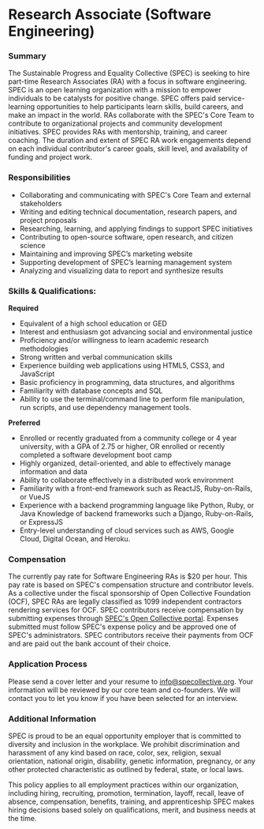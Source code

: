 # Research Associate (Software Engineering)

### Summary

The Sustainable Progress and Equality Collective (SPEC) is seeking to hire part-time Research Associates (RA) with a focus in software engineering. SPEC is an open learning organization with a mission to empower individuals to be catalysts for positive change. SPEC offers paid service-learning opportunities to help participants learn skills, build careers, and make an impact in the world. RAs collaborate with the SPEC's Core Team to contribute to organizational projects and community development initiatives. SPEC provides RAs with mentorship, training, and career coaching. The duration and extent of SPEC RA work engagements depend on each individual contributor's career goals, skill level, and availability of funding and project work.

### **Responsibilities**

* Collaborating and communicating with SPEC's Core Team and external stakeholders
* Writing and editing technical documentation, research papers, and project proposals
* Researching, learning, and applying findings to support SPEC initiatives
* Contributing to open-source software, open research, and citizen science
* Maintaining and improving SPEC’s marketing website
* Supporting development of SPEC’s learning management system
* Analyzing and visualizing data to report and synthesize results&#x20;

### **Skills & Qualifications:**&#x20;

**Required**

* Equivalent of a high school education or GED
* Interest and enthusiasm got advancing  social and environmental justice
* Proficiency and/or willingness to learn academic research methodologies
* Strong written and verbal communication skills
* Experience building web applications using HTML5, CSS3, and JavaScript
* Basic proficiency in programming, data structures, and algorithms
* Familiarity with database concepts and SQL
* Ability to use the terminal/command line to perform file manipulation, run scripts, and use dependency management tools.

**Preferred**

* Enrolled or recently graduated from a community college or 4 year university, with a GPA of 2.75 or higher, OR enrolled or recently completed a software development boot camp
* Highly organized, detail-oriented, and able to effectively manage information and data
* Ability to collaborate effectively in a distributed work environment
* Familiarity with a front-end framework such as ReactJS, Ruby-on-Rails, or VueJS
* Experience with a backend programming language like Python, Ruby, or Java Knowledge of backend frameworks such a Django, Ruby-on-Rails, or ExpressJS
* Entry-level understanding of cloud services such as AWS, Google Cloud, Digital Ocean, and Heroku.

### **Compensation**

The currently pay rate for Software Engineering RAs is $20 per hour. This pay rate is based on SPEC's compensation structure and contributor levels. As a collective under the fiscal sponsorship of Open Collective Foundation (OCF), SPEC RAs are legally classified as 1099 independent contractors rendering services for OCF. SPEC contributors receive compensation by submitting expenses through [SPEC's Open Collective portal](https://opencollective.com/spec/expenses/new). Expenses submitted must follow SPEC's expense policy and be approved one of SPEC's administrators. SPEC contributors receive their payments from OCF and are paid out the bank account of their choice.

### **Application Process**

Please send a cover letter and your resume to [info@specollective.org](mailto:info@specollective.org). Your information will be reviewed by our core team and co-founders. We will contact you to let you know if you have been selected for an interview.

### Additional Information

SPEC is proud to be an equal opportunity employer that is committed to diversity and inclusion in the workplace. We prohibit discrimination and harassment of any kind based on race, color, sex, religion, sexual orientation, national origin, disability, genetic information, pregnancy, or any other protected characteristic as outlined by federal, state, or local laws.

This policy applies to all employment practices within our organization, including hiring, recruiting, promotion, termination, layoff, recall, leave of absence, compensation, benefits, training, and apprenticeship SPEC makes hiring decisions based solely on qualifications, merit, and business needs at the time.


